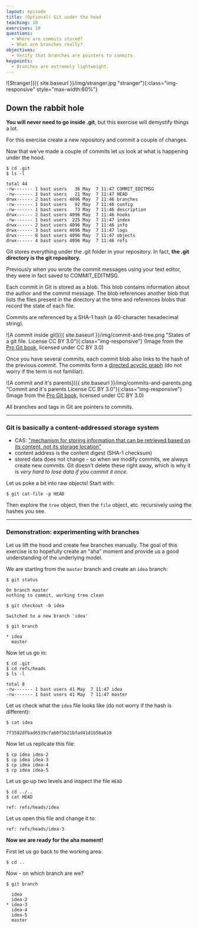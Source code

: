 ```yaml
---
layout: episode
title: (Optional) Git under the hood
teaching: 10
exercises: 10
questions:
  - Where are commits stored?
  - What are branches really?
objectives:
  - Verify that branches are pointers to commits.
keypoints:
  - Branches are extremely lightweight.
---
```


![Stranger]({{ site.baseurl }}/img/stranger.jpg
"stranger"){:class="img-responsive" style="max-width:60%"}


## Down the rabbit hole

**You will never need to go inside .git**, but this exercise will demystify things a lot.

For this exercise create a new repository and commit a couple of changes.

Now that we've made a couple of commits let us look at what is happening under
the hood.

```
$ cd .git
$ ls -l

total 44
-rw------- 1 bast users   36 May  7 11:47 COMMIT_EDITMSG
-rw------- 1 bast users   21 May  7 11:47 HEAD
drwx------ 2 bast users 4096 May  7 11:46 branches
-rw------- 1 bast users   92 May  7 11:46 config
-rw------- 1 bast users   73 May  7 11:46 description
drwx------ 2 bast users 4096 May  7 11:46 hooks
-rw------- 1 bast users  225 May  7 11:47 index
drwx------ 2 bast users 4096 May  7 11:46 info
drwx------ 3 bast users 4096 May  7 11:47 logs
drwx------ 8 bast users 4096 May  7 11:47 objects
drwx------ 4 bast users 4096 May  7 11:46 refs
```

Git stores everything under the .git folder in your repository. In fact, **the
.git directory is the git repository.**

Previously when you wrote the commit messages using your text editor, they
were in fact saved to COMMIT_EDITMSG.

Each commit in Git is stored as a blob. This blob contains information about
the author and the commit message. The blob references another blob that lists
the files present in the directory at the time and references blobs that record
the state of each file.

Commits are referenced by a SHA-1 hash (a 40-character hexadecimal string).

![A commit inside git]({{ site.baseurl }}/img/commit-and-tree.png "States of a git file. License CC BY 3.0"){:class="img-responsive"}
(Image from the [Pro Git book](https://git-scm.com/book/), licensed under CC BY 3.0)

Once you have several commits, each commit blob also links to the hash of the
previous commit. The commits form a [directed acyclic
graph](http://eagain.net/articles/git-for-computer-scientists/) (do not worry
if the term is not familiar).

![A commit and it's parents]({{ site.baseurl }}/img/commits-and-parents.png "Commit and it's parents License CC BY 3.0"){:class="img-responsive"}
(Image from the [Pro Git book](https://git-scm.com/book/), licensed under CC BY 3.0)

All branches and tags in Git are pointers to commits.

---

### Git is basically a content-addressed storage system

- CAS: ["mechanism for storing information that can be retrieved based on its content, not its storage location"](https://en.wikipedia.org/wiki/Content-addressable_storage)
- content address is the content digest (SHA-1 checksum)
- stored data does not change - so when we modify commits, we always create new commits.  Git doesn't delete these right away, which is why it is *very hard to lose data if you commit it once*.

Let us poke a bit into raw objects! Start with:


```shell
$ git cat-file -p HEAD
```

Then explore the `tree` object, then the `file` object, etc. recursively using the hashes you see.

---

### Demonstration: experimenting with branches

Let us lift the hood and create few branches manually.  The
goal of this exercise is to hopefully create an "aha" moment and provide us a
good understanding of the underlying model.

We are starting from the `master` branch and create an `idea` branch:

```shell
$ git status

On branch master
nothing to commit, working tree clean
```

```shell
$ git checkout -b idea

Switched to a new branch 'idea'
```

```shell
$ git branch

* idea
  master
```

Now let us go in:

```shell
$ cd .git
$ cd refs/heads
$ ls -l

total 8
-rw------- 1 bast users 41 May  7 11:47 idea
-rw------- 1 bast users 41 May  7 11:47 master
```

Let us check what the `idea` file looks like
(do not worry if the hash is different):

```shell
$ cat idea

7f3582dfbad6539cfa60f5b21bfad41d1b58a618
```

Now let us replicate this file:

```shell
$ cp idea idea-2
$ cp idea idea-3
$ cp idea idea-4
$ cp idea idea-5
```

Let us go up two levels and inspect the file `HEAD`

```shell
$ cd ../..
$ cat HEAD

ref: refs/heads/idea
```

Let us open this file and change it to:

```
ref: refs/heads/idea-3
```

**Now we are ready for the aha moment!**

First let us go back to the working area:

```shell
$ cd ..
```

Now - on which branch are we?

```shell
$ git branch

  idea
  idea-2
* idea-3
  idea-4
  idea-5
  master
```
